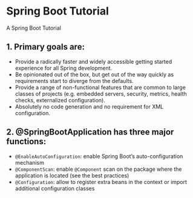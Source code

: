 # Spring Boot Tutorial
A Spring Boot Tutorial


## 1. Primary goals are:
- Provide a radically faster and widely accessible getting started experience for all Spring development.
- Be opinionated out of the box, but get out of the way quickly as requirements start to diverge from the defaults.
- Provide a range of non-functional features that are common to large classes of projects (e.g. embedded servers, security, metrics, health checks, externalized configuration).
- Absolutely no code generation and no requirement for XML configuration.

## 2. @SpringBootApplication has three major functions:
- `@EnableAutoConfiguration`: enable Spring Boot’s auto-configuration mechanism
- `@ComponentScan`: enable `@Component` scan on the package where the application is located (see the best practices)
- `@Configuration`: allow to register extra beans in the context or import additional configuration classes
